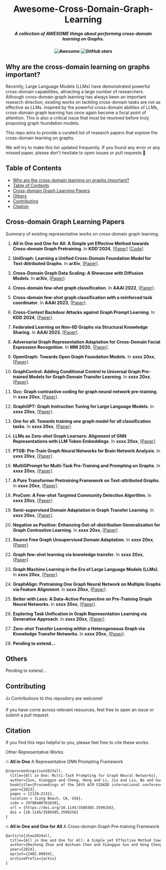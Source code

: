 <h1 align="center"> Awesome-Cross-Domain-Graph-Learning</h2>
<h5 align="center">A collection of AWESOME things about performing cross-domain learning on Graphs.</h5>

<h5 align="center">
  
![Awesome](https://awesome.re/badge.svg)   ![GitHub stars](https://img.shields.io/github/stars/cshhzhao/Awesome-Cross-Domain-Graph-Learning.svg)

</h5>

## Why are the cross-domain learning on graphs important?
Recently, Large Language Models (LLMs) have demonstrated powerful cross-domain capabilities, attracting a large number of researchers. Although cross-domain graph learning has always been an important research direction, existing works on tackling cross-domain tasks are not as effective as LLMs. Inspired by the powerful cross-domain abilities of LLMs, cross-domain graph learning has once again become a focal point of attention. This is also a critical issue that must be resolved before truly proposing graph foundation models.

This repo aims to provide a curated list of research papers that explore the cross-domain learning on graphs. 
<!--
 **It is based on our Survey Paper: [Graph Prompt Learning: A Comprehensive Survey and Beyond](https://arxiv.org/abs/2311.16534)**. -->
We will try to make this list updated frequently. If you found any error or any missed paper, please don't hesitate to open issues or pull requests.🌹

## Table of Contents

- [Why are the cross-domain learning on graphs important?](#why-are-the-cross-domain-learning-on-graphs-important)
- [Table of Contents](#table-of-contents)
- [Cross-domain Graph Learning Papers](#cross-domain-graph-learning-papers)
- [Others](#others)
- [Contributing](#contributing)
- [Citation](#citation)
  


## Cross-domain Graph Learning Papers

Summary of existing representative works on cross-domain graph learning. 

<!-- 先罗列收集文章，然后对这些文章进行分类，参考孙博和宇涵他们的文章 -->
1. **All in One and One for All: A Simple yet Effective Method towards Cross-domain Graph Pretraining**.
   In **KDD'2024**, [[Paper](https://arxiv.org/pdf/2402.09834)]  [[Code](https://github.com/cshhzhao/GCOPE)].

2. **UniGraph: Learning a Unified Cross-Domain Foundation Model for Text-Attributed Graphs**.
   In **arXiv**, [[Paper](https://arxiv.org/pdf/2402.13630)].

3. **Cross-Domain Graph Data Scaling: A Showcase with Diffusion Models**.
   In **arXiv**, [[Paper](https://arxiv.org/pdf/2406.01899)].

4. **Cross-domain few-shot graph classification**.
   In **AAAI 2022**, [[Paper](https://ojs.aaai.org/index.php/AAAI/article/download/20642/20401)].

5. **Cross-domain few-shot graph classification with a reinforced task coordinator**.
   In **AAAI 2023**, [[Paper](https://ojs.aaai.org/index.php/AAAI/article/view/25615/25387)].
6. **Cross-Context Backdoor Attacks against Graph Prompt Learning**. In **KDD 2024**, [[Paper](https://doi.org/10.1145/3637528.3671956)].
7. **Federated Learning on Non-IID Graphs via Structural Knowledge Sharing**. In **AAAI 2023**, [[Paper](https://doi.org/10.1609/aaai.v37i8.26187)].
8. **Adversarial Graph Representation Adaptation for Cross-Domain Facial Expression Recognition**. In **MM 2020**, [[Paper](https://doi.org/10.1145/3394171.3413822)].
9. **OpenGraph: Towards Open Graph Foundation Models**. In **xxxx 20xx**, [[Paper]()].
10. **GraphControl: Adding Conditional Control to Universal Graph Pre-trained Models for Graph Domain Transfer Learning**. In **xxxx 20xx**, [[Paper]()].
11. **Gcc: Graph contrastive coding for graph neural network pre-training**. In **xxxx 20xx**, [[Paper]()].
12. **GraphGPT: Graph Instruction Tuning for Large Language Models**. In **xxxx 20xx**, [[Paper]()].
13. **One for all: Towards training one graph model for all classification tasks**. In **xxxx 20xx**, [[Paper]()].
14. **LLMs as Zero-shot Graph Learners: Alignment of GNN Representations with LLM Token Embeddings**. In **xxxx 20xx**, [[Paper]()].
15. **PTGB: Pre-Train Graph Neural Networks for Brain Network Analysis**. In **xxxx 20xx**, [[Paper]()].
16. **MultiGPrompt for Multi-Task Pre-Training and Prompting on Graphs**. In **xxxx 20xx**, [[Paper]()].
17. **A Pure Transformer Pretraining Framework on Text-attributed Graphs**. In **xxxx 20xx**, [[Paper]()].
18. **ProCom: A Few-shot Targeted Community Detection Algorithm**. In **xxxx 20xx**, [[Paper]()].
19. **Semi-supervised Domain Adaptation in Graph Transfer Learning**. In **xxxx 20xx**, [[Paper]()].
20. **Negative as Positive: Enhancing Out-of-distribution Generalization for Graph Contrastive Learning**. In **xxxx 20xx**, [[Paper]()].
21. **Source Free Graph Unsupervised Domain Adaptation**. In **xxxx 20xx**, [[Paper]()].
22. **Graph few-shot learning via knowledge transfer**. In **xxxx 20xx**, [[Paper]()].
23. **Graph Machine Learning in the Era of Large Language Models (LLMs)**. In **xxxx 20xx**, [[Paper]()].
24. **GraphAlign: Pretraining One Graph Neural Network on Multiple Graphs via Feature Alignment**. In **xxxx 20xx**, [[Paper]()].
25. **Better with Less: A Data-Active Perspective on Pre-Training Graph Neural Networks**. In **xxxx 20xx**, [[Paper]()].
26. **Exploring Task Unification in Graph Representation Learning via Generative Approach**. In **xxxx 20xx**, [[Paper]()].
27. **Zero-shot Transfer Learning within a Heterogeneous Graph via Knowledge Transfer Networks**. In **xxxx 20xx**, [[Paper]()].
28. **Pending to extend...**


## Others
Pending to extend...

## Contributing
👍 Contributions to this repository are welcome! 

If you have come across relevant resources, feel free to open an issue or submit a pull request.

## Citation

If you find this repo helpful to you, please feel free to cite these works:

<!--
[Survey Paper](https://arxiv.org/abs/2311.16534)
```latex
@article{sun2023graph,
  title = {Graph Prompt Learning: A Comprehensive Survey and Beyond},
  author = {Sun, Xiangguo and Zhang, Jiawen and Wu, Xixi and Cheng, Hong and Xiong, Yun and Li, Jia},
  year = {2023},
  journal = {arXiv:2311.16534},
  eprint = {2311.16534},
  archiveprefix = {arxiv}
}
```
-->

Other Representative Works:

🔥 **All in One** A Representative GNN Prompting Framework
  ```latex
  @inproceedings{sun2023all,
    title={All in One: Multi-Task Prompting for Graph Neural Networks},
    author={Sun, Xiangguo and Cheng, Hong and Li, Jia and Liu, Bo and Guan, Jihong},
    booktitle={Proceedings of the 26th ACM SIGKDD international conference on knowledge discovery \& data mining (KDD'23)},
    year={2023},
    pages = {2120–2131},
    location = {Long Beach, CA, USA},
    isbn = {9798400701030},
    url = {https://doi.org/10.1145/3580305.3599256},
    doi = {10.1145/3580305.3599256}
  }
 ```

🔥 **All in One and One for All** A Cross-domain Graph Pre-training Framework
  ```latex
  @article{zhao2024all,
    title={All in One and One for All: A Simple yet Effective Method towards Cross-domain Graph Pretraining}, 
    author={Haihong Zhao and Aochuan Chen and Xiangguo Sun and Hong Cheng and Jia Li},
    year={2024},
    eprint={2402.09834},
    archivePrefix={arXiv}
  }
  ```

